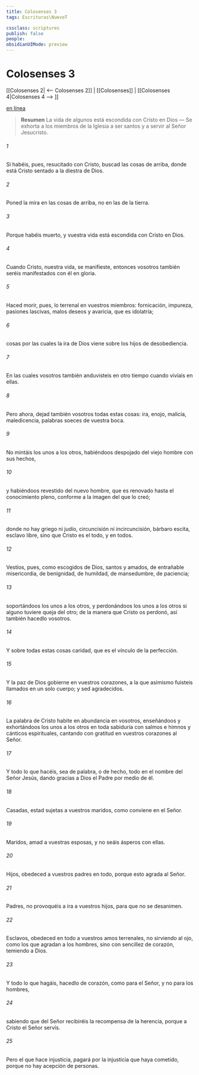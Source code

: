 ```yaml
---
title: Colosenses 3
tags: Escrituras\NuevoT

cssclass: scriptures
publish: false
people:
obsidianUIMode: preview
---
```


# Colosenses 3
[[Colosenses 2| <-- Colosenses 2]] | [[Colosenses]] | [[Colosenses 4|Colosenses 4 --> ]]

[en línea](https://churchofjesuschrist.org/study/scriptures/nt/col/3?lang=spa)

> __Resumen__
La vida de algunos está escondida con Cristo en Dios — Se exhorta a los miembros de la Iglesia a ser santos y a servir al Señor Jesucristo.

###### 1 
Si habéis, pues, resucitado con Cristo, buscad las cosas de arriba, donde está Cristo sentado a la diestra de Dios.

###### 2 
Poned la mira en las cosas de arriba, no en las de la tierra.

###### 3 
Porque habéis muerto, y vuestra vida está escondida con Cristo en Dios.

###### 4 
Cuando Cristo, nuestra vida, se manifieste, entonces vosotros también seréis manifestados con él en gloria.

###### 5 
Haced morir, pues, lo terrenal en vuestros miembros: fornicación, impureza, pasiones lascivas, malos deseos y avaricia, que es idolatría;

###### 6 
cosas por las cuales la ira de Dios viene sobre los hijos de desobediencia.

###### 7 
En las cuales vosotros también anduvisteis en otro tiempo cuando vivíais en ellas.

###### 8 
Pero ahora, dejad también vosotros todas estas cosas: ira, enojo, malicia, maledicencia, palabras soeces de vuestra boca.

###### 9 
No mintáis los unos a los otros, habiéndoos despojado del viejo hombre con sus hechos,

###### 10 
y habiéndoos revestido del nuevo hombre, que es renovado hasta el conocimiento pleno, conforme a la imagen del que lo creó;

###### 11 
donde no hay griego ni judío, circuncisión ni incircuncisión, bárbaro  escita, esclavo  libre, sino que Cristo es el todo, y en todos.

###### 12 
Vestíos, pues, como escogidos de Dios, santos y amados, de entrañable misericordia, de benignidad, de humildad, de mansedumbre, de paciencia;

###### 13 
soportándoos los unos a los otros, y perdonándoos los unos a los otros si alguno tuviere queja del otro; de la manera que Cristo os perdonó, así también hacedlo vosotros.

###### 14 
Y sobre todas estas cosas  caridad, que es el vínculo de la perfección.

###### 15 
Y la paz de Dios gobierne en vuestros corazones, a la que asimismo fuisteis llamados en un solo cuerpo; y sed agradecidos.

###### 16 
La palabra de Cristo habite en abundancia en vosotros, enseñándoos y exhortándoos los unos a los otros en toda sabiduría con salmos e himnos y cánticos espirituales, cantando con gratitud en vuestros corazones al Señor.

###### 17 
Y todo lo que hacéis, sea de palabra, o de hecho,  todo en el nombre del Señor Jesús, dando gracias a Dios el Padre por medio de él.

###### 18 
Casadas, estad sujetas a vuestros maridos, como conviene en el Señor.

###### 19 
Maridos, amad a vuestras esposas, y no seáis ásperos con ellas.

###### 20 
Hijos, obedeced a vuestros padres en todo, porque esto agrada al Señor.

###### 21 
Padres, no provoquéis a ira a vuestros hijos, para que no se desanimen.

###### 22 
Esclavos, obedeced en todo a vuestros amos terrenales, no sirviendo al ojo, como los que agradan a los hombres, sino con sencillez de corazón, temiendo a Dios.

###### 23 
Y todo lo que hagáis, hacedlo de corazón, como para el Señor, y no para los hombres,

###### 24 
sabiendo que del Señor recibiréis la recompensa de la herencia, porque a Cristo el Señor servís.

###### 25 
Pero el que hace injusticia, pagará por la injusticia que haya cometido, porque no hay acepción de personas.

